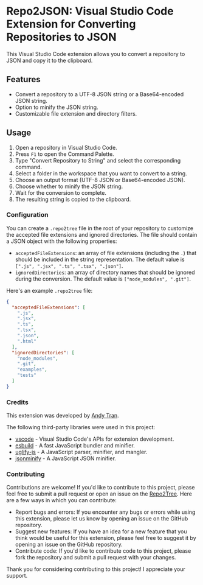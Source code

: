 # Repo2JSON: Visual Studio Code Extension for Converting Repositories to JSON

This Visual Studio Code extension allows you to convert a repository to JSON and copy it to the clipboard.

## Features

- Convert a repository to a UTF-8 JSON string or a Base64-encoded JSON string.
- Option to minify the JSON string.
- Customizable file extension and directory filters.

## Usage

1. Open a repository in Visual Studio Code.
2. Press `F1` to open the Command Palette.
3. Type "Convert Repository to String" and select the corresponding command.
4. Select a folder in the workspace that you want to convert to a string.
5. Choose an output format (UTF-8 JSON or Base64-encoded JSON).
6. Choose whether to minify the JSON string.
7. Wait for the conversion to complete.
8. The resulting string is copied to the clipboard.

### Configuration

You can create a `.repo2tree` file in the root of your repository to customize the accepted file extensions and ignored directories. The file should contain a JSON object with the following properties:

- `acceptedFileExtensions`: an array of file extensions (including the `.`) that should be included in the string representation. The default value is `[".js", ".jsx", ".ts", ".tsx", ".json"]`.
- `ignoredDirectories`: an array of directory names that should be ignored during the conversion. The default value is `["node_modules", ".git"]`.

Here's an example `.repo2tree` file:

```json
{
  "acceptedFileExtensions": [
    ".js",
    ".jsx",
    ".ts",
    ".tsx",
    ".json",
    ".html"
  ],
  "ignoredDirectories": [
    "node_modules",
    ".git",
    "examples",
    "tests"
  ]
}
```

### Credits

This extension was developed by [Andy Tran](https://github.com/andykhoi).

The following third-party libraries were used in this project:

- [vscode](https://github.com/microsoft/vscode) - Visual Studio Code's APIs for extension development.
- [esbuild](https://github.com/evanw/esbuild) - A fast JavaScript bundler and minifier.
- [uglify-js](https://github.com/mishoo/UglifyJS2) - A JavaScript parser, minifier, and mangler.
- [jsonminify](https://github.com/fkei/JSON.minify) - A JavaScript JSON minifier.

### Contributing

Contributions are welcome! If you'd like to contribute to this project, please feel free to submit a pull request or open an issue on the [Repo2Tree](https://github.com/andykhoi/repo2tree). Here are a few ways in which you can contribute:

- Report bugs and errors: If you encounter any bugs or errors while using this extension, please let us know by opening an issue on the GitHub repository.
- Suggest new features: If you have an idea for a new feature that you think would be useful for this extension, please feel free to suggest it by opening an issue on the GitHub repository.
- Contribute code: If you'd like to contribute code to this project, please fork the repository and submit a pull request with your changes.

Thank you for considering contributing to this project! I appreciate your support.